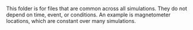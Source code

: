 This folder is for files that are common across all simulations.
They do not depend on time, event, or conditions.  An example is
magnetometer locations, which are constant over many simulations.